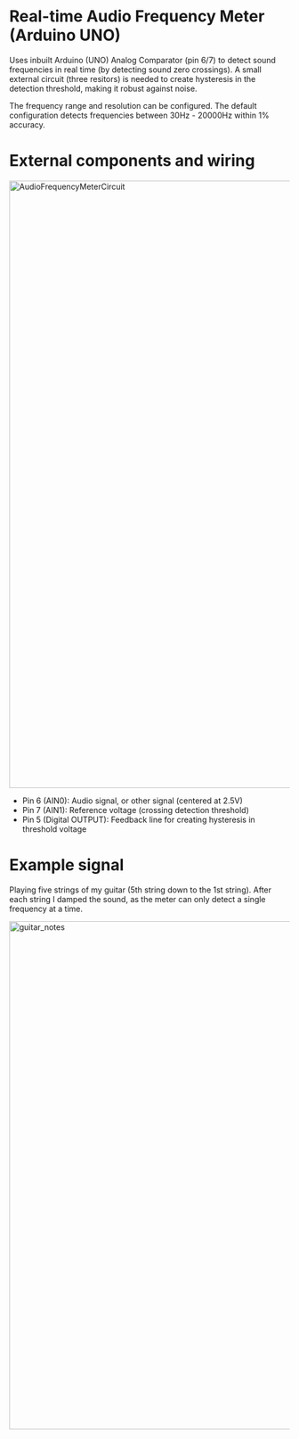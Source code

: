 # Real-time Audio Frequency Meter (Arduino UNO)

Uses inbuilt Arduino (UNO) Analog Comparator (pin 6/7) to detect sound frequencies in real time (by detecting sound zero crossings).
A small external circuit (three resitors) is needed to create hysteresis in the detection threshold, making it robust against noise.

The frequency range and resolution can be configured. The default configuration detects frequencies between 30Hz - 20000Hz within 1% accuracy.

# External components and wiring

<img width="1544" height="1090" alt="AudioFrequencyMeterCircuit" src="https://github.com/user-attachments/assets/12c6586d-8424-491e-bc3e-b76987850b00" />

- Pin 6 (AIN0): Audio signal, or other signal (centered at 2.5V)
- Pin 7 (AIN1): Reference voltage (crossing detection threshold)
- Pin 5 (Digital OUTPUT): Feedback line for creating hysteresis in threshold voltage

# Example signal

Playing five strings of my guitar (5th string down to the 1st string). After each string I damped the sound, as the meter can only detect a single frequency at a time.

<img width="866" height="912" alt="guitar_notes" src="https://github.com/user-attachments/assets/8bcf33b1-a1a9-4481-a922-416e8bad3a0a" />

